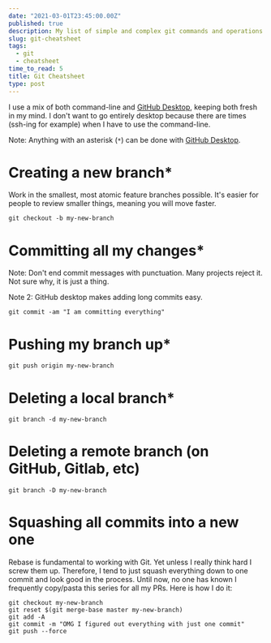 ```yaml
---
date: "2021-03-01T23:45:00.00Z"
published: true
description: My list of simple and complex git commands and operations.
slug: git-cheatsheet
tags:
  - git
  - cheatsheet  
time_to_read: 5
title: Git Cheatsheet
type: post
---
```


I use a mix of both command-line and [GitHub Desktop](https://desktop.github.com/), keeping both fresh in my mind. I don't want to go entirely desktop because there are times (ssh-ing for example) when I have to use the command-line.

Note: Anything with an asterisk (`*`) can be done with [GitHub Desktop](https://desktop.github.com/). 

# Creating a new branch*

Work in the smallest, most atomic feature branches possible. It's easier for people to review smaller things, meaning you will move faster.

```
git checkout -b my-new-branch
```

# Committing all my changes*

Note: Don't end commit messages with punctuation. Many projects reject it. Not sure why, it is just a thing.

Note 2: GitHub desktop makes adding long commits easy.

```
git commit -am "I am committing everything"
```

# Pushing my branch up*

```
git push origin my-new-branch
```

# Deleting a local branch*

```
git branch -d my-new-branch
```

# Deleting a remote branch (on GitHub, Gitlab, etc)

```
git branch -D my-new-branch
```


# Squashing all commits into a new one

Rebase is fundamental to working with Git. Yet unless I really think hard I screw them up. Therefore, I tend to just squash everything down to one commit and look good in the process. Until now, no one has known I frequently copy/pasta this series for all my PRs. Here is how I do it:

```
git checkout my-new-branch
git reset $(git merge-base master my-new-branch)
git add -A
git commit -m "OMG I figured out everything with just one commit"
git push --force
```
